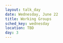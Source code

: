 ```yaml
---
layout: talk_day
date: Wednesday, June 22
title: Working Groups
sched_key: wednesday
location: TBD
day: 3
---
```

